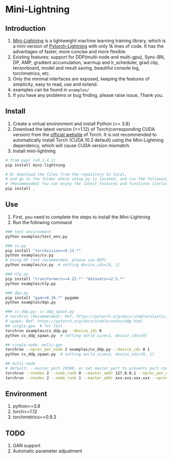 # Mini-Lightning


## Introduction
1. [Mini-Lightning](https://github.com/ustcml/mini-lightning/) is a lightweight machine learning training library, which is a mini version of [Pytorch-Lightning](https://www.pytorchlightning.ai/) with only 1k lines of code. It has the advantages of faster, more concise and more flexible.
2. Existing features: support for DDP(multi-node and multi-gpu), Sync-BN, DP, AMP, gradient accumulation, warmup and lr_scheduler, grad clip, tensorboard, model and result saving, beautiful console log, torchmetrics, etc.
3. Only the minimal interfaces are exposed, keeping the features of simplicity, easy to read, use and extend.
4. examples can be found in `examples/`
5. If you have any problems or bug finding, please raise issue, Thank you.


## Install
1. Create a virtual environment and install Python (>= 3.8)
2. Download the latest version (>=1.12) of Torch(corresponding CUDA version) from the [official website](https://pytorch.org/get-started/locally/) of Torch. It is not recommended to automatically install Torch (CUDA 10.2 default) using the Mini-Lightning dependency, which will cause CUDA version mismatch.
3. Install mini-lightning
```bash
# from pypi (v0.1.4.1)
pip install mini-lightning

# Or download the files from the repository to local,
# and go to the folder where setup.py is located, and run the following command
# (Recommended) You can enjoy the latest features and functions (including bug fixes)
pip install .
```


## Use
1. First, you need to complete the steps to install the Mini-Lightning
2. Run the following command

```bash
### test environment
python examples/test_env.py

### cv.py
pip install "torchvision>=0.13.*"
python examples/cv.py
# Using DP (not recommended, please use DDP)
python examples/cv.py  # setting device_ids=[0, 1]

### nlp.py
pip install "transformers>=4.22.*" "datasets>=2.5.*"
python examples/nlp.py

### dqn.py
pip install "gym>=0.26.*" pygame
python examples/dqn.py

### cv_ddp.py; cv_ddp_spawn.py
# torchrun (Recommended): Ref: https://pytorch.org/docs/stable/elastic/run.html
# spawn: Ref: https://pytorch.org/docs/stable/notes/ddp.html
## single-gpu  # for test
torchrun examples/cv_ddp.py --device_ids 0
python cv_ddp_spawn.py  # setting world_size=1, device_ids=[0]

## single-node, multi-gpu
torchrun --nproc_per_node 2 examples/cv_ddp.py --device_ids 0 1
python cv_ddp_spawn.py  # setting world_size=2, device_ids=[0, 1]

## multi-node
# default: --master_port 29500, or set master_port to prevents port conflicts.
torchrun --nnodes 2 --node_rank 0 --master_addr 127.0.0.1 --nproc_per_node 4 examples/cv_ddp.py _--device_ids 0 1 2 3
torchrun --nnodes 2 --node_rank 1 --master_addr xxx.xxx.xxx.xxx --nproc_per_node 4 examples/cv_ddp.py --device_ids 0 1 2 3
```


## Environment
1. python>=3.8
2. torch>=1.12
3. torchmetrics==0.9.3


## TODO
1. GAN support
2. Automatic parameter adjustment
